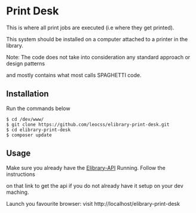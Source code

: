 Print Desk
===================

This is where all print jobs are executed (i.e where they get printed).

This system should be installed on a computer attached to a printer in the library.

Note: The code does not take into consideration any standard approach or design patterns

and mostly contains what most calls SPAGHETTI code.

## Installation

Run the commands below

    $ cd /dev/www/
    $ git clone https://github.com/leocss/elibrary-print-desk.git
    $ cd elibrary-print-desk
    $ composer update

## Usage

Make sure you already have the [Elibrary-API](http://github.com/leocss/elibrary-api) Running. Follow the instructions

on that link to get the api if you do not already have it setup on your dev maching.

Launch you favourite browser: visit http://localhost/elibrary-print-desk

